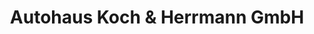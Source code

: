 ---
title: "Autohaus Koch & Herrmann GmbH"
url: /koethen-anhalt/autohaus-koch-und-herrmann-gmbh/
shop: Autohaus
---